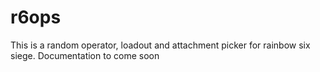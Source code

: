 # r6ops
This is a random operator, loadout and attachment picker for rainbow six siege. Documentation to come soon